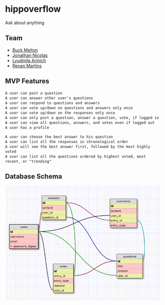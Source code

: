 # hippoverflow

Ask about anything

## Team

* [Buck Melton](https://github.com/buckmelton)
* [Jonathan Nicolas](https://github.com/jonathanNicolas)
* [Lyudmila Arinich](https://github.com/ftBessmann)
* [Renan Martins](https://github.com/nbkhope)

## MVP Features

```
A user can post a question
A user can answer other user's questions
A user can respond to questions and answers
A user can vote up/down on questions and answers only once
A user can vote up/down on the responses only once
A user can only post a question, answer a question, vote, if logged in
A user can view all questions, answers, and votes even if logged out
A user has a profile
```

```
A user can choose the best answer to his question
A user can list all the responses in chronological order
A user will see the best answer first, followed by the most highly voted
A user can list all the questions ordered by highest voted, most recent, or "trending"
```

## Database Schema

![db schema](schema.png)
